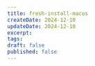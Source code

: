 ```yaml
---
title: fresh-install-macos
createDate: 2024-12-10
updateDate: 2024-12-10
excerpt: 
tags: 
draft: false
published: false
---
```


